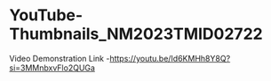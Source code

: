 # YouTube-Thumbnails_NM2023TMID02722

Video Demonstration Link -https://youtu.be/Id6KMHh8Y8Q?si=3MMnbxvFlo2QUGa
